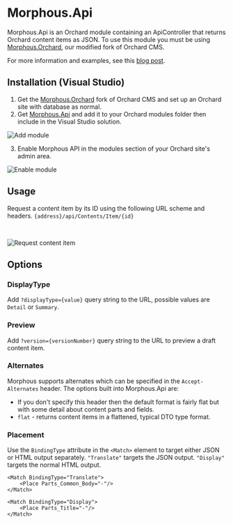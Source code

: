 # Morphous.Api
Morphous.Api is an Orchard module containing an ApiController that returns Orchard content items as JSON. To use this module you must be using [Morphous.Orchard](https://github.com/Morphous/Morphous.Orchard), our modified fork of Orchard CMS.

For more information and examples, see this [blog post](https://tom-pratt.github.io/morphous-orchardcms-rest-webservice/).

## Installation (Visual Studio)
1. Get the [Morphous.Orchard](https://github.com/Morphous/Morphous.Orchard) fork of Orchard CMS and set up an Orchard site with database as normal.
2. Get [Morphous.Api](https://github.com/Morphous/Morphous.Api) and add it to your Orchard modules folder then include in the Visual Studio solution.

  ![Add module](http://i70.photobucket.com/albums/i115/MadBarry_2006/Morphous/add_api_module_zpsys9kqmji.png)

3. Enable Morphous API in the modules section of your Orchard site's admin area.

  ![Enable module](http://i70.photobucket.com/albums/i115/MadBarry_2006/Morphous/enable_api_mod_zpsiz2rmwfz.png)


## Usage
Request a content item by its ID using the following URL scheme and headers. `{address}/api/Contents/Item/{id}`

&nbsp;

  ![Request content item](http://i70.photobucket.com/albums/i115/MadBarry_2006/Morphous/10_get_article2_zpsz1cwqqzm.png)


## Options

### DisplayType

Add `?displayType={value}` query string to the URL, possible values are `Detail` or `Summary`.

### Preview

Add `?version={versionNumber}` query string to the URL to preview a draft content item.

### Alternates

Morphous supports alternates which can be specified in the `Accept-Alternates` header. The options built into Morphous.Api are:
- If you don't specify this header then the default format is fairly flat but with some detail about content parts and fields.
- `flat` - returns content items in a flattened, typical DTO type format.

### Placement

Use the `BindingType` attribute in the `<Match>` element to target either JSON or HTML output separately. `"Translate"` targets the JSON output. `"Display"` targets the normal HTML output.


```
<Match BindingType="Translate">
    <Place Parts_Common_Body="-"/>
</Match>
```


```
<Match BindingType="Display">
    <Place Parts_Title="-"/>
</Match>
```


